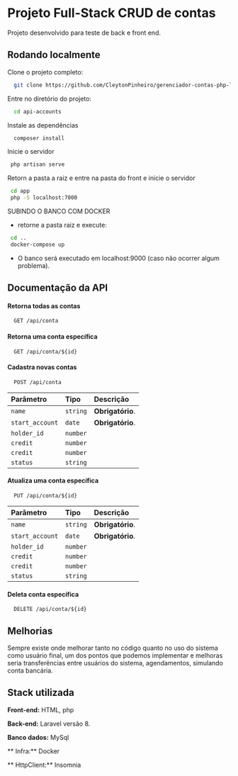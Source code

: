
# Projeto Full-Stack CRUD de contas

Projeto desenvolvido para teste de back e front end.
## Rodando localmente

Clone o projeto completo:

```bash
  git clone https://github.com/CleytonPinheiro/gerenciador-contas-php-laravel
```

Entre no diretório do projeto:

```bash
  cd api-accounts
```

Instale as dependências

```bash
  composer install
```

Inicie o servidor

```bash
 php artisan serve
```
Retorn a pasta a raiz e entre na pasta do front e inicie o servidor
```bash
 cd app
 php -S localhost:7000
```

SUBINDO O BANCO COM DOCKER
- retorne a pasta raiz e execute:
```bash
 cd ..
 docker-compose up
```
- O banco será executado em localhost:9000 (caso não ocorrer algum problema).

## Documentação da API

#### Retorna todas as contas

```http
  GET /api/conta
```

#### Retorna uma conta específica

```http
  GET /api/conta/${id}
```

#### Cadastra novas contas

```http
  POST /api/conta
```

| Parâmetro   | Tipo       | Descrição                           |
| :---------- | :--------- | :---------------------------------- |
| `name` | `string` | **Obrigatório**. |
| `start_account` | `date` | **Obrigatório**. |
| `holder_id` | `number` |  |
| `credit` | `number` |  |
| `credit` | `number` |  |
| `status` | `string` |  |

#### Atualiza uma conta específica

```http
  PUT /api/conta/${id}
```

| Parâmetro   | Tipo       | Descrição                           |
| :---------- | :--------- | :---------------------------------- |
| `name` | `string` | **Obrigatório**. |
| `start_account` | `date` | **Obrigatório**. |
| `holder_id` | `number` |  |
| `credit` | `number` |  |
| `credit` | `number` |  |
| `status` | `string` |  |

#### Deleta conta específica

```http
  DELETE /api/conta/${id}
```
## Melhorias

Sempre existe onde melhorar tanto no código quanto no uso do sistema como usuário final, um dos pontos que podemos implementar e melhoras seria transferências entre usuários do sistema, agendamentos, simulando conta bancária.

## Stack utilizada

**Front-end:** HTML, php

**Back-end:** Laravel versão 8.

**Banco dados:** MySql

** Infra:** Docker

** HttpClient:** Insomnia